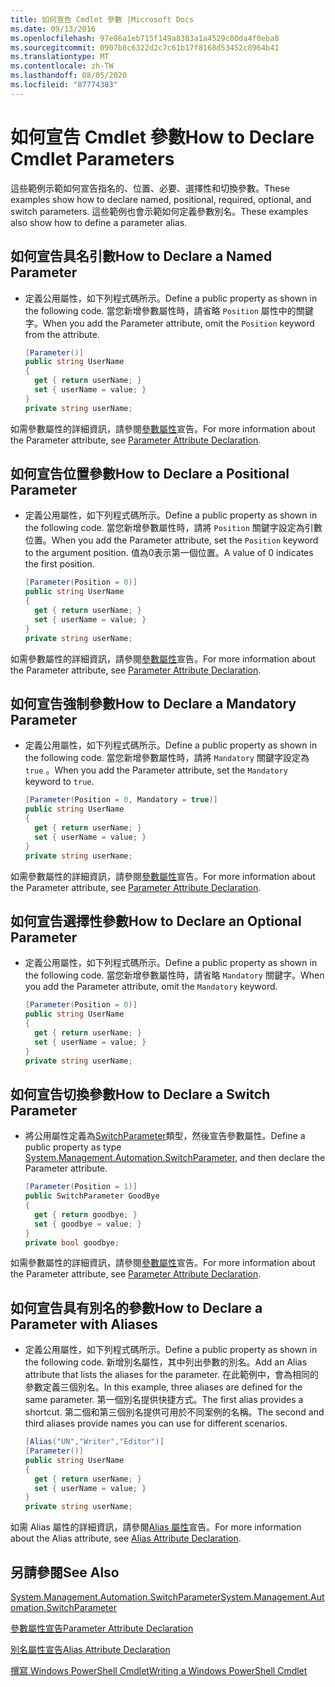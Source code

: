 ```yaml
---
title: 如何宣告 Cmdlet 參數 |Microsoft Docs
ms.date: 09/13/2016
ms.openlocfilehash: 97e86a1eb715f149a8383a1a4529c00da4f0eba8
ms.sourcegitcommit: 0907b8c6322d2c7c61b17f8168d53452c8964b41
ms.translationtype: MT
ms.contentlocale: zh-TW
ms.lasthandoff: 08/05/2020
ms.locfileid: "87774383"
---
```

# <a name="how-to-declare-cmdlet-parameters"></a><span data-ttu-id="28693-102">如何宣告 Cmdlet 參數</span><span class="sxs-lookup"><span data-stu-id="28693-102">How to Declare Cmdlet Parameters</span></span>

<span data-ttu-id="28693-103">這些範例示範如何宣告指名的、位置、必要、選擇性和切換參數。</span><span class="sxs-lookup"><span data-stu-id="28693-103">These examples show how to declare named, positional, required, optional, and switch parameters.</span></span> <span data-ttu-id="28693-104">這些範例也會示範如何定義參數別名。</span><span class="sxs-lookup"><span data-stu-id="28693-104">These examples also show how to define a parameter alias.</span></span>

## <a name="how-to-declare-a-named-parameter"></a><span data-ttu-id="28693-105">如何宣告具名引數</span><span class="sxs-lookup"><span data-stu-id="28693-105">How to Declare a Named Parameter</span></span>

- <span data-ttu-id="28693-106">定義公用屬性，如下列程式碼所示。</span><span class="sxs-lookup"><span data-stu-id="28693-106">Define a public property as shown in the following code.</span></span> <span data-ttu-id="28693-107">當您新增參數屬性時，請省略 `Position` 屬性中的關鍵字。</span><span class="sxs-lookup"><span data-stu-id="28693-107">When you add the Parameter attribute, omit the `Position` keyword from the attribute.</span></span>

    ```csharp
    [Parameter()]
    public string UserName
    {
      get { return userName; }
      set { userName = value; }
    }
    private string userName;
    ```

<span data-ttu-id="28693-108">如需參數屬性的詳細資訊，請參閱[參數屬性](./parameter-attribute-declaration.md)宣告。</span><span class="sxs-lookup"><span data-stu-id="28693-108">For more information about the Parameter attribute, see [Parameter Attribute Declaration](./parameter-attribute-declaration.md).</span></span>

## <a name="how-to-declare-a-positional-parameter"></a><span data-ttu-id="28693-109">如何宣告位置參數</span><span class="sxs-lookup"><span data-stu-id="28693-109">How to Declare a Positional Parameter</span></span>

- <span data-ttu-id="28693-110">定義公用屬性，如下列程式碼所示。</span><span class="sxs-lookup"><span data-stu-id="28693-110">Define a public property as shown in the following code.</span></span> <span data-ttu-id="28693-111">當您新增參數屬性時，請將 `Position` 關鍵字設定為引數位置。</span><span class="sxs-lookup"><span data-stu-id="28693-111">When you add the Parameter attribute, set the `Position` keyword to the argument position.</span></span> <span data-ttu-id="28693-112">值為0表示第一個位置。</span><span class="sxs-lookup"><span data-stu-id="28693-112">A value of 0 indicates the first position.</span></span>

    ```csharp
    [Parameter(Position = 0)]
    public string UserName
    {
      get { return userName; }
      set { userName = value; }
    }
    private string userName;
    ```

<span data-ttu-id="28693-113">如需參數屬性的詳細資訊，請參閱[參數屬性](./parameter-attribute-declaration.md)宣告。</span><span class="sxs-lookup"><span data-stu-id="28693-113">For more information about the Parameter attribute, see [Parameter Attribute Declaration](./parameter-attribute-declaration.md).</span></span>

## <a name="how-to-declare-a-mandatory-parameter"></a><span data-ttu-id="28693-114">如何宣告強制參數</span><span class="sxs-lookup"><span data-stu-id="28693-114">How to Declare a Mandatory Parameter</span></span>

- <span data-ttu-id="28693-115">定義公用屬性，如下列程式碼所示。</span><span class="sxs-lookup"><span data-stu-id="28693-115">Define a public property as shown in the following code.</span></span> <span data-ttu-id="28693-116">當您新增參數屬性時，請將 `Mandatory` 關鍵字設定為 `true` 。</span><span class="sxs-lookup"><span data-stu-id="28693-116">When you add the Parameter attribute, set the `Mandatory` keyword to `true`.</span></span>

    ```csharp
    [Parameter(Position = 0, Mandatory = true)]
    public string UserName
    {
      get { return userName; }
      set { userName = value; }
    }
    private string userName;
    ```

<span data-ttu-id="28693-117">如需參數屬性的詳細資訊，請參閱[參數屬性](./parameter-attribute-declaration.md)宣告。</span><span class="sxs-lookup"><span data-stu-id="28693-117">For more information about the Parameter attribute, see [Parameter Attribute Declaration](./parameter-attribute-declaration.md).</span></span>

## <a name="how-to-declare-an-optional-parameter"></a><span data-ttu-id="28693-118">如何宣告選擇性參數</span><span class="sxs-lookup"><span data-stu-id="28693-118">How to Declare an Optional Parameter</span></span>

- <span data-ttu-id="28693-119">定義公用屬性，如下列程式碼所示。</span><span class="sxs-lookup"><span data-stu-id="28693-119">Define a public property as shown in the following code.</span></span> <span data-ttu-id="28693-120">當您新增參數屬性時，請省略 `Mandatory` 關鍵字。</span><span class="sxs-lookup"><span data-stu-id="28693-120">When you add the Parameter attribute, omit the `Mandatory` keyword.</span></span>

    ```csharp
    [Parameter(Position = 0)]
    public string UserName
    {
      get { return userName; }
      set { userName = value; }
    }
    private string userName;
    ```

## <a name="how-to-declare-a-switch-parameter"></a><span data-ttu-id="28693-121">如何宣告切換參數</span><span class="sxs-lookup"><span data-stu-id="28693-121">How to Declare a Switch Parameter</span></span>

- <span data-ttu-id="28693-122">將公用屬性定義為[SwitchParameter](/dotnet/api/System.Management.Automation.SwitchParameter)類型，然後宣告參數屬性。</span><span class="sxs-lookup"><span data-stu-id="28693-122">Define a public property as type [System.Management.Automation.SwitchParameter](/dotnet/api/System.Management.Automation.SwitchParameter), and then declare the Parameter attribute.</span></span>

    ```csharp
    [Parameter(Position = 1)]
    public SwitchParameter GoodBye
    {
      get { return goodbye; }
      set { goodbye = value; }
    }
    private bool goodbye;
    ```

<span data-ttu-id="28693-123">如需參數屬性的詳細資訊，請參閱[參數屬性](./parameter-attribute-declaration.md)宣告。</span><span class="sxs-lookup"><span data-stu-id="28693-123">For more information about the Parameter attribute, see [Parameter Attribute Declaration](./parameter-attribute-declaration.md).</span></span>

## <a name="how-to-declare-a-parameter-with-aliases"></a><span data-ttu-id="28693-124">如何宣告具有別名的參數</span><span class="sxs-lookup"><span data-stu-id="28693-124">How to Declare a Parameter with Aliases</span></span>

- <span data-ttu-id="28693-125">定義公用屬性，如下列程式碼所示。</span><span class="sxs-lookup"><span data-stu-id="28693-125">Define a public property as shown in the following code.</span></span> <span data-ttu-id="28693-126">新增別名屬性，其中列出參數的別名。</span><span class="sxs-lookup"><span data-stu-id="28693-126">Add an Alias attribute that lists the aliases for the parameter.</span></span> <span data-ttu-id="28693-127">在此範例中，會為相同的參數定義三個別名。</span><span class="sxs-lookup"><span data-stu-id="28693-127">In this example, three aliases are defined for the same parameter.</span></span> <span data-ttu-id="28693-128">第一個別名提供快捷方式。</span><span class="sxs-lookup"><span data-stu-id="28693-128">The first alias provides a shortcut.</span></span> <span data-ttu-id="28693-129">第二個和第三個別名提供可用於不同案例的名稱。</span><span class="sxs-lookup"><span data-stu-id="28693-129">The second and third aliases provide names you can use for different scenarios.</span></span>

    ```csharp
    [Alias("UN","Writer","Editor")]
    [Parameter()]
    public string UserName
    {
      get { return userName; }
      set { userName = value; }
    }
    private string userName;
    ```

<span data-ttu-id="28693-130">如需 Alias 屬性的詳細資訊，請參閱[Alias 屬性](./alias-attribute-declaration.md)宣告。</span><span class="sxs-lookup"><span data-stu-id="28693-130">For more information about the Alias attribute, see [Alias Attribute Declaration](./alias-attribute-declaration.md).</span></span>

## <a name="see-also"></a><span data-ttu-id="28693-131">另請參閱</span><span class="sxs-lookup"><span data-stu-id="28693-131">See Also</span></span>

[<span data-ttu-id="28693-132">System.Management.Automation.SwitchParameter</span><span class="sxs-lookup"><span data-stu-id="28693-132">System.Management.Automation.SwitchParameter</span></span>](/dotnet/api/System.Management.Automation.SwitchParameter)

[<span data-ttu-id="28693-133">參數屬性宣告</span><span class="sxs-lookup"><span data-stu-id="28693-133">Parameter Attribute Declaration</span></span>](./parameter-attribute-declaration.md)

[<span data-ttu-id="28693-134">別名屬性宣告</span><span class="sxs-lookup"><span data-stu-id="28693-134">Alias Attribute Declaration</span></span>](./alias-attribute-declaration.md)

[<span data-ttu-id="28693-135">撰寫 Windows PowerShell Cmdlet</span><span class="sxs-lookup"><span data-stu-id="28693-135">Writing a Windows PowerShell Cmdlet</span></span>](./writing-a-windows-powershell-cmdlet.md)
